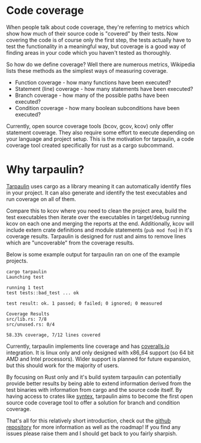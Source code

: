 # Code coverage

When people talk about code coverage, they're referring to metrics which show 
how much of their source code is "covered" by their tests. Now covering the code
is of course only the first step, the tests actually have to test the 
functionality in a meaningful way, but coverage is a good way of finding areas
in your code which you haven't tested as thoroughly.

So how do we define coverage? Well there are numerous metrics, Wikipedia lists 
these methods as the simplest ways of measuring coverage.

* Function coverage - how many functions have been executed?
* Statement (line) coverage - how many statements have been executed?
* Branch coverage - how many of the possible paths have been executed?
* Condition coverage - how many boolean subconditions have been executed?

Currently, open source coverage tools (bcov, gcov, kcov) only offer statement
coverage. They also require some effort to execute depending on your language 
and project setup. This is the motivation for tarpaulin, a code coverage tool
created specifically for rust as a cargo subcommand.

# Why tarpaulin?

[Tarpaulin](https://github.com/xd009642/tarpaulin) uses cargo as a library 
meaning it can automatically identify files in your project. It can also 
generate and identify the test executables and run coverage on all of them. 

Compare this to kcov where you need to clean the project area, build the test 
executables then iterate over the executables in target/debug running kcov on 
each one and merging the reports at the end. Additionally, kcov will include 
extern crate definitions and module statements (`pub mod foo`) in it's coverage
results. Tarpaulin is designed for rust and aims to remove lines which are 
"uncoverable" from the coverage results.

Below is some example output for tarpaulin ran on one of the example projects.

```
cargo tarpaulin
Launching test

running 1 test
test tests::bad_test ... ok

test result: ok. 1 passed; 0 failed; 0 ignored; 0 measured

Coverage Results
src/lib.rs: 7/8
src/unused.rs: 0/4

58.33% coverage, 7/12 lines covered
```

Currently, tarpaulin implements line coverage and has 
[coveralls.io](https://coveralls.io) integration. It is linux only and only 
designed with x86\_64 support (so 64 bit AMD and Intel processors). Wider 
support is planned for future expansion, but this should work for the majority 
of users.

By focusing on Rust only and it's build system tarpaulin can potentially provide
better results by being able to extend information derived from the test 
binaries with information from cargo and the source code itself. By having 
access to crates like [syntex](https://github.com/serde-rs/syntex), tarpaulin 
aims to become the first open source code coverage tool to offer a solution for 
branch and condition coverage.

That's all for this relatively short introduction,
check out the [github repository](https://github.com/xd009642/tarpaulin) for 
more information as well as the roadmap! If you find any issues please raise 
them and I should get back to you fairly sharpish. 
